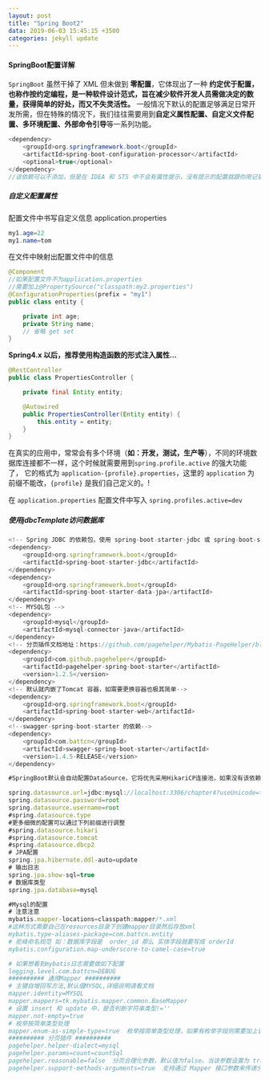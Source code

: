 ```yaml
---
layout: post
title: "Spring Boot2"
data: 2019-06-03 15:45:15 +3500
categories: jekyll update
---
```

####  SpringBoot配置详解
`SpringBoot` 虽然干掉了 XML 但未做到 **零配置**，它体现出了一种 **约定优于配置，也称作按约定编程，是一种软件设计范式，旨在减少软件开发人员需做决定的数量，获得简单的好处，而又不失灵活性。** 一般情况下默认的配置足够满足日常开发所需，但在特殊的情况下，我们往往需要用到**自定义属性配置、自定义文件配置、多环境配置、外部命令引导**等一系列功能。
```java
<dependency>
    <groupId>org.springframework.boot</groupId>
    <artifactId>spring-boot-configuration-processor</artifactId>
    <optional>true</optional>
</dependency>
//该依赖可以不添加，但是在 IDEA 和 STS 中不会有属性提示，没有提示的配置就跟你用记事本写代码一样苦逼，出个问题弄哭你去），该依赖只会在编译时调用，所以不用担心会对生产造成影响
```
##### **自定义配置属性**
配置文件中书写自定义信息 application.properties
```java
my1.age=22
my1.name=tom
```
在文件中映射出配置文件中的信息
```java
@Component
//如果配置文件不为application.properties
//需要加上@PropertySource("classpath:my2.properties")
@ConfigurationProperties(prefix = "my1")
public class entity {

    private int age;
    private String name;
	// 省略 get set
}
```
**Spring4.x 以后，推荐使用构造函数的形式注入属性…**
```java
@RestController
public class PropertiesController {

    private final Entity entity;

    @Autowired
    public PropertiesController(Entity entity) {
        this.entity = entity;
    }
}
```
在真实的应用中，常常会有多个环境（**如：开发，测试，生产等**），不同的环境数据库连接都不一样，这个时候就需要用到`spring.profile.active` 的强大功能了，
它的格式为 `application-{profile}.properties`，这里的 `application` 为前缀不能改，`{profile}` 是我们自己定义的。!


在 `application.properties` 配置文件中写入 `spring.profiles.active=dev`

##### 使用jdbcTemplate访问数据库
```javascript
<!-- Spring JDBC 的依赖包，使用 spring-boot-starter-jdbc 或 spring-boot-starter-data-jpa 将会自动获得HikariCP依赖 -->
<dependency>
    <groupId>org.springframework.boot</groupId>
    <artifactId>spring-boot-starter-jdbc</artifactId>
</dependency>
<dependency>
    <groupId>org.springframework.boot</groupId>
    <artifactId>spring-boot-starter-data-jpa</artifactId>
</dependency>
<!-- MYSQL包 -->
<dependency>
    <groupId>mysql</groupId>
    <artifactId>mysql-connector-java</artifactId>
</dependency>
<!-- 分页插件文档地址：https://github.com/pagehelper/Mybatis-PageHelper/blob/master/wikis/zh/HowToUse.md -->
<dependency>
    <groupId>com.github.pagehelper</groupId>
    <artifactId>pagehelper-spring-boot-starter</artifactId>
    <version>1.2.5</version>
</dependency>
<!-- 默认就内嵌了Tomcat 容器，如需要更换容器也极其简单-->
<dependency>
    <groupId>org.springframework.boot</groupId>
    <artifactId>spring-boot-starter-web</artifactId>
</dependency>
<!--swagger-spring-boot-starter 的依赖-->
<dependency>
    <groupId>com.battcn</groupId>
    <artifactId>swagger-spring-boot-starter</artifactId>
    <version>1.4.5-RELEASE</version>
</dependency>
```
```javascript
#SpringBoot默认会自动配置DataSource，它将优先采用HikariCP连接池，如果没有该依赖的情况则选取#tomcat-jdbc，如果前两者都不可用最后选取Commons DBCP2。

spring.datasource.url=jdbc:mysql://localhost:3306/chapter4?useUnicode=true&characterEncoding=UTF-8&zeroDateTimeBehavior=convertToNull&allowMultiQueries=true&useSSL=false
spring.datasource.password=root
spring.datasource.username=root
#spring.datasource.type
#更多细微的配置可以通过下列前缀进行调整
#spring.datasource.hikari
#spring.datasource.tomcat
#spring.datasource.dbcp2
# JPA配置
spring.jpa.hibernate.ddl-auto=update
# 输出日志
spring.jpa.show-sql=true
# 数据库类型
spring.jpa.database=mysql

#Mysql的配置
# 注意注意
mybatis.mapper-locations=classpath:mapper/*.xml        
#这种方式需要自己在resources目录下创建mapper目录然后存放xml
mybatis.type-aliases-package=com.battcn.entity
# 驼峰命名规范 如：数据库字段是  order_id 那么 实体字段就要写成 orderId
mybatis.configuration.map-underscore-to-camel-case=true

# 如果想看到mybatis日志需要做如下配置
logging.level.com.battcn=DEBUG
########## 通用Mapper ##########
# 主键自增回写方法,默认值MYSQL,详细说明请看文档
mapper.identity=MYSQL
mapper.mappers=tk.mybatis.mapper.common.BaseMapper
# 设置 insert 和 update 中，是否判断字符串类型!=''
mapper.not-empty=true
# 枚举按简单类型处理
mapper.enum-as-simple-type=true  枚举按简单类型处理，如果有枚举字段则需要加上该配置才会做映射
########## 分页插件 ##########
pagehelper.helper-dialect=mysql
pagehelper.params=count=countSql
pagehelper.reasonable=false  分页合理化参数，默认值为false。当该参数设置为 true 时，pageNum<=0 时会查询第一页， pageNum>pages（超过总数时），会查询最后一页。默认false 时，直接根据参数进行查询。
pagehelper.support-methods-arguments=true  支持通过 Mapper 接口参数来传递分页参数，默认值false，分页插件会从查询方法的参数值中，自动根据上面 params 配置的字段中取值，查找到合适的值时就会自动分页。
```